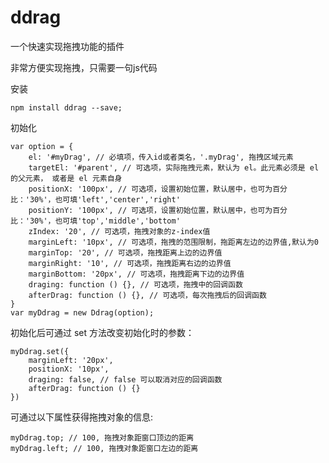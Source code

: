 # ddrag
一个快速实现拖拽功能的插件

非常方便实现拖拽，只需要一句js代码

安装

	npm install ddrag --save;

初始化

	var option = {
		el: '#myDrag', // 必填项，传入id或者类名，'.myDrag', 拖拽区域元素
		targetEl: '#parent', // 可选项，实际拖拽元素，默认为 el。此元素必须是 el 的父元素， 或者是 el 元素自身
		positionX: '100px', // 可选项，设置初始位置，默认居中，也可为百分比：'30%'，也可填'left','center','right'
		positionY: '100px', // 可选项，设置初始位置，默认居中，也可为百分比：'30%'，也可填'top','middle','bottom'
		zIndex: '20', // 可选项，拖拽对象的z-index值
		marginLeft: '10px', // 可选项，拖拽的范围限制，拖距离左边的边界值,默认为0
		marginTop: '20', // 可选项，拖拽距离上边的边界值
		marginRight: '10', // 可选项，拖拽距离右边的边界值
		marginBottom: '20px', // 可选项，拖拽距离下边的边界值
		draging: function () {}, // 可选项，拖拽中的回调函数
		afterDrag: function () {}, // 可选项，每次拖拽后的回调函数
	}
	var myDdrag = new Ddrag(option);


初始化后可通过 set 方法改变初始化时的参数：

	myDdrag.set({
		marginLeft: '20px',
		positionX: '10px',
		draging: false, // false 可以取消对应的回调函数
		afterDrag: function () {}
	})


可通过以下属性获得拖拽对象的信息:

	myDdrag.top; // 100, 拖拽对象距窗口顶边的距离
	myDdrag.left; // 100, 拖拽对象距窗口左边的距离
